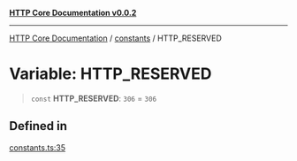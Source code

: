 [**HTTP Core Documentation v0.0.2**](../../README.md)

***

[HTTP Core Documentation](../../modules.md) / [constants](../README.md) / HTTP\_RESERVED

# Variable: HTTP\_RESERVED

> `const` **HTTP\_RESERVED**: `306` = `306`

## Defined in

[constants.ts:35](https://github.com/stonemjs/http-core/blob/ed7c2187bd85b6877da7cd9f8c94448716446e07/src/constants.ts#L35)
